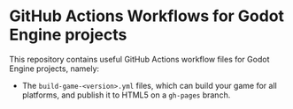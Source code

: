 # GitHub Actions Workflows for Godot Engine projects

This repository contains useful GitHub Actions workflow files for Godot Engine projects, namely:

- The `build-game-<version>.yml` files, which can build your game for all platforms, and publish it to HTML5 on a `gh-pages` branch.